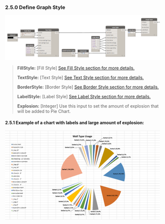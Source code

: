 ### 2.5.0 Define Graph Style

![](charts_09.png)

<blockquote>
<p><b> FillStyle:</b> [Fill Style] <a href="http://konradsobon.gitbooks.io/bumblebee-primer/content/210_fill_style.html">See Fill Style section for more details.</a></p>
<p><b> TextStyle:</b> [Text Style] <a href="http://konradsobon.gitbooks.io/bumblebee-primer/content/220_text_style.html">See Text Style section for more details.</a></p>
<p><b> BorderStyle:</b> [Border Style] <a href="http://konradsobon.gitbooks.io/bumblebee-primer/content/230_border_style.html">See Border Style section for more details.</a></p>
<p><b> LabelStyle:</b> [Label Style] <a href="http://konradsobon.gitbooks.io/bumblebee-primer/content/260_label_style.html">See Label Style section for more details.</a></p>
<p><b> Explosion:</b> [Integer] Use this input to set the amount of explosion that will be added to Pie Chart. </p>
</blockquote>

#### 2.5.1 Example of a chart with labels and large amount of explosion:

![](charts_10.png)